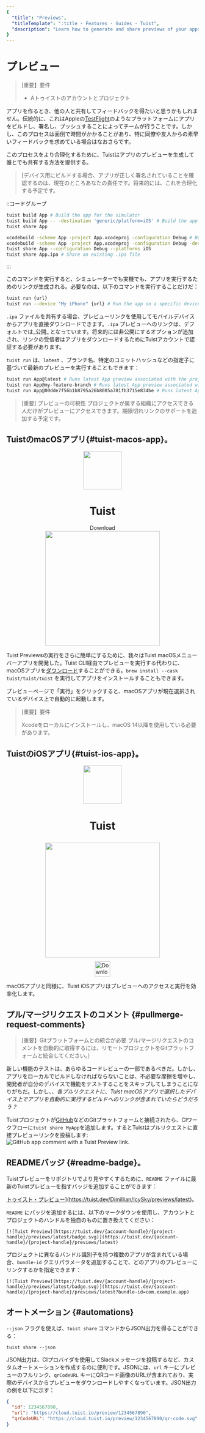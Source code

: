 ```yaml
---
{
  "title": "Previews",
  "titleTemplate": ":title · Features · Guides · Tuist",
  "description": "Learn how to generate and share previews of your apps with anyone."
}
---
```

# プレビュー

> [重要】要件
> - A<LocalizedLink href="/guides/server/accounts-and-projects">トゥイストのアカウントとプロジェクト</LocalizedLink>

アプリを作るとき、他の人と共有してフィードバックを得たいと思うかもしれません。伝統的に、これはAppleの[TestFlight](https://developer.apple.com/testflight/)のようなプラットフォームにアプリをビルドし、署名し、プッシュすることによってチームが行うことです。しかし、このプロセスは面倒で時間がかかることがあり、特に同僚や友人からの素早いフィードバックを求めている場合はなおさらです。

このプロセスをより合理化するために、Tuistはアプリのプレビューを生成して誰とでも共有する方法を提供する。

> [デバイス用にビルドする場合、アプリが正しく署名されていることを確認するのは、現在のところあなたの責任です。将来的には、これを合理化する予定です。

::コードグループ
```bash [Tuist Project]
tuist build App # Build the app for the simulator
tuist build App -- -destination 'generic/platform=iOS' # Build the app for the device
tuist share App
```
```bash [Xcode Project]
xcodebuild -scheme App -project App.xcodeproj -configuration Debug # Build the app for the simulator
xcodebuild -scheme App -project App.xcodeproj -configuration Debug -destination 'generic/platform=iOS' # Build the app for the device
tuist share App --configuration Debug --platforms iOS
tuist share App.ipa # Share an existing .ipa file
```
:::

このコマンドを実行すると、シミュレーターでも実機でも、アプリを実行するためのリンクが生成される。必要なのは、以下のコマンドを実行することだけだ：

```bash
tuist run {url}
tuist run --device "My iPhone" {url} # Run the app on a specific device
```

`.ipa` ファイルを共有する場合、プレビューリンクを使用してモバイルデバイスからアプリを直接ダウンロードできます。`.ipa`
プレビューへのリンクは、デフォルトでは_公開_
となっています。将来的には非公開にするオプションが追加され、リンクの受信者はアプリをダウンロードするためにTuistアカウントで認証する必要があります。

`tuist run` は、`latest` 、ブランチ名、特定のコミットハッシュなどの指定子に基づいて最新のプレビューを実行することもできます：

```bash
tuist run App@latest # Runs latest App preview associated with the project's default branch
tuist run App@my-feature-branch # Runs latest App preview associated with a given branch
tuist run App@00dde7f56b1b8795a26b8085a781fb3715e834be # Runs latest App preview associated with a given git commit sha
```

> [重要] プレビューの可視性 プロジェクトが属する組織にアクセスできる人だけがプレビューにアクセスできます。期限切れリンクのサポートを追加する予定です。

## TuistのmacOSアプリ{#tuist-macos-app}。

<div style="display: flex; flex-direction: column; align-items: center;">
    <img src="/logo.png" style="height: 100px;" />
    <h1>Tuist</h1>
    <a href="https://tuist.dev/download" style="text-decoration: none;">Download</a>
    <img src="/images/guides/features/menu-bar-app.png" style="width: 300px;" />
</div>

Tuist Previewsの実行をさらに簡単にするために、我々はTuist macOSメニューバーアプリを開発した。Tuist
CLI経由でプレビューを実行する代わりに、macOSアプリを[ダウンロード](https://tuist.dev/download)することができる。`brew
install --cask tuist/tuist/tuist` を実行してアプリをインストールすることもできます。

プレビューページで「実行」をクリックすると、macOSアプリが現在選択されているデバイス上で自動的に起動します。

> [重要】要件
> 
> Xcodeをローカルにインストールし、macOS 14以降を使用している必要があります。

## TuistのiOSアプリ{#tuist-ios-app}。

<div style="display: flex; flex-direction: column; align-items: center;">
    <img src="/images/guides/features/ios-icon.png" style="height: 100px;" />
    <h1 style="padding-top: 2px;">Tuist</h1>
    <img src="/images/guides/features/tuist-app.png" style="width: 300px; padding-top: 8px;" />
    <a href="https://apps.apple.com/us/app/tuist/id6748460335" target="_blank" style="padding-top: 10px;">
        <img src="https://developer.apple.com/assets/elements/badges/download-on-the-app-store.svg" alt="Download on the App Store" style="height: 40px;">
    </a>
</div>

macOSアプリと同様に、Tuist iOSアプリはプレビューへのアクセスと実行を効率化します。

## プル/マージリクエストのコメント {#pullmerge-request-comments}

> [重要】Gitプラットフォームとの統合が必要
> プル/マージリクエストのコメントを自動的に取得するには、<LocalizedLink href="/guides/server/accounts-and-projects">リモートプロジェクト</LocalizedLink>を<LocalizedLink href="/guides/server/authentication">Gitプラットフォーム</LocalizedLink>と統合してください。｝

新しい機能のテストは、あらゆるコードレビューの一部であるべきだ。しかし、アプリをローカルでビルドしなければならないことは、不必要な摩擦を増やし、開発者が自分のデバイスで機能をテストすることをスキップしてしまうことになりがちだ。しかし、*、各プルリクエストに、Tuist
macOSアプリで選択したデバイス上でアプリを自動的に実行するビルドへのリンクが含まれていたらどうだろう？*

Tuistプロジェクトが[GitHub](https://github.com)などのGitプラットフォームと接続されたら、CIワークフローに<LocalizedLink href="/cli/share">`tuist
share MyApp`</LocalizedLink>を追加します。するとTuistはプルリクエストに直接プレビューリンクを投稿します: ![GitHub
app comment with a Tuist Preview
link](/images/guides/features/github-app-with-preview.png).

## READMEバッジ {#readme-badge}。

Tuistプレビューをリポジトリでより見やすくするために、`README` ファイルに最新のTuistプレビューを指すバッジを追加することができます：

[トゥイスト・プレビュー](https://tuist.dev/Dimillian/IcySky/previews/latest/badge.svg)](https://tuist.dev/Dimillian/IcySky/previews/latest)。

`README` にバッジを追加するには、以下のマークダウンを使用し、アカウントとプロジェクトのハンドルを独自のものに置き換えてください：
```
[![Tuist Preview](https://tuist.dev/{account-handle}/{project-handle}/previews/latest/badge.svg)](https://tuist.dev/{account-handle}/{project-handle}/previews/latest)
```

プロジェクトに異なるバンドル識別子を持つ複数のアプリが含まれている場合、`bundle-id`
クエリパラメータを追加することで、どのアプリのプレビューにリンクするかを指定できます：
```
[![Tuist Preview](https://tuist.dev/{account-handle}/{project-handle}/previews/latest/badge.svg)](https://tuist.dev/{account-handle}/{project-handle}/previews/latest?bundle-id=com.example.app)
```

## オートメーション {#automations}

`--json` フラグを使えば、`tuist share` コマンドからJSON出力を得ることができる：
```
tuist share --json
```

JSON出力は、CIプロバイダを使用してSlackメッセージを投稿するなど、カスタムオートメーションを作成するのに便利です。JSONには、`url`
キーにプレビューのフルリンク、`qrCodeURL`
キーにQRコード画像のURLが含まれており、実際のデバイスからプレビューをダウンロードしやすくなっています。JSON出力の例を以下に示す：
```json
{
  "id": 1234567890,
  "url": "https://cloud.tuist.io/preview/1234567890",
  "qrCodeURL": "https://cloud.tuist.io/preview/1234567890/qr-code.svg"
}
```
